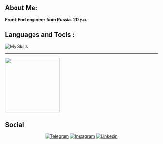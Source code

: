 About Me:
---
<b>Front-End engineer from Russia. 20 y.o.</b>

Languages and Tools :
---

![My Skills](https://skillicons.dev/icons?i=html,css,sass,js,ts,vue,nuxtjs,vite,tailwind,firebase)

<hr>

<p align="left">
<a href="https://github.com/Amirovvv">
  <img height="180em" src="https://github-readme-stats-eight-theta.vercel.app/api/top-langs/?username=Amirovvv&layout=compact&langs_count=8&theme=algolia"/>
</a>
</p>

Social
---
<p align="center">
<a href="https://t.me/amirovvvvv">	<img alt="Telegram" src="https://img.shields.io/badge/@amirovvvvv-2CA5E0?style=for-the-badge&logo=telegram&logoColor=white" /></a>
<a href="https://www.instagram.com/a.amirovv/"><img alt="Instagram" src="https://img.shields.io/badge/@a.amirovv-%23E4405F.svg?style=for-the-badge&logo=Instagram&logoColor=white"/></a>
<a href="https://www.linkedin.com/in/khasan-amirov/"><img alt="Linkedin" src="https://img.shields.io/badge/amirov-blue.svg?style=for-the-badge&logo=Linkedin&logoColor=white"/></a>
</p>

  

